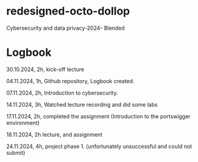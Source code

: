 # redesigned-octo-dollop
Cybersecurity and data privacy-2024- Blended
# Logbook

30.10.2024, 2h, kick-off lecture

04.11.2024, 1h, Github repository, Logbook created.

07.11.2024, 2h, Introduction to cybersecurity.

14.11.2024, 3h, Watched lecture recording and did some labs

17.11.2024, 2h, completed the assignment (Introduction to the portswigger environment)

18.11.2024, 2h lecture, and assignment

24.11.2024, 4h, project phase 1. (unfortunately unsuccessful and could not submit)

